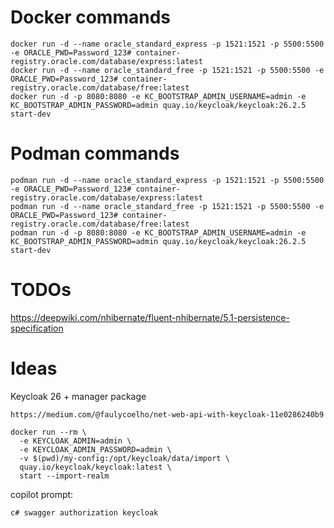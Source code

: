 # Docker commands
```
docker run -d --name oracle_standard_express -p 1521:1521 -p 5500:5500 -e ORACLE_PWD=Password_123# container-registry.oracle.com/database/express:latest
docker run -d --name oracle_standard_free -p 1521:1521 -p 5500:5500 -e ORACLE_PWD=Password_123# container-registry.oracle.com/database/free:latest
docker run -d -p 8080:8080 -e KC_BOOTSTRAP_ADMIN_USERNAME=admin -e KC_BOOTSTRAP_ADMIN_PASSWORD=admin quay.io/keycloak/keycloak:26.2.5 start-dev
```
# Podman commands
```
podman run -d --name oracle_standard_express -p 1521:1521 -p 5500:5500 -e ORACLE_PWD=Password_123# container-registry.oracle.com/database/express:latest
podman run -d --name oracle_standard_free -p 1521:1521 -p 5500:5500 -e ORACLE_PWD=Password_123# container-registry.oracle.com/database/free:latest
podman run -d -p 8080:8080 -e KC_BOOTSTRAP_ADMIN_USERNAME=admin -e KC_BOOTSTRAP_ADMIN_PASSWORD=admin quay.io/keycloak/keycloak:26.2.5 start-dev
```

# TODOs
https://deepwiki.com/nhibernate/fluent-nhibernate/5.1-persistence-specification

# Ideas
Keycloak 26 + manager package
```
https://medium.com/@faulycoelho/net-web-api-with-keycloak-11e0286240b9
```
```
docker run --rm \
  -e KEYCLOAK_ADMIN=admin \
  -e KEYCLOAK_ADMIN_PASSWORD=admin \
  -v $(pwd)/my-config:/opt/keycloak/data/import \
  quay.io/keycloak/keycloak:latest \
  start --import-realm
```
copilot prompt:
```
c# swagger authorization keycloak
```